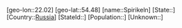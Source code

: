﻿---
location: [54.48,22.02]
type: City
tags:
- geo/City


SpocWebEntityId: 34414
isDeleted: false
confidential: public

---
[geo-lon::22.02]
[geo-lat::54.48]
[name::Spirikeln]
[State::]
[Country::[Russia](geo/Continent/Europe/Russia.md)]
[StateId::]
[Population::]
[Unknown::]

